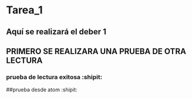 # Tarea_1
## Aquí se realizará el deber 1
## PRIMERO SE REALIZARA UNA PRUEBA DE OTRA LECTURA
### prueba de lectura exitosa :shipit:
##prueba desde atom :shipit:
